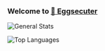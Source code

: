 ### Welcome to [🥚 Eggsecuter](https://eggsecuter.com)

![General Stats](https://github-readme-stats.vercel.app/api?username=eggsecuter&count_private=true&show_icons=true&theme=codeSTACKr)

![Top Languages](https://github-readme-stats.vercel.app/api/top-langs/?username=eggsecuter&layout=compact&theme=codeSTACKr)
